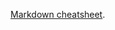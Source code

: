 <a href="https://dataplatform.ibm.com/docs/content/analyze-data/markd-jupyter.html" target="_blank" class="apStyleLink" data-reactroot="">Markdown cheatsheet</a>.